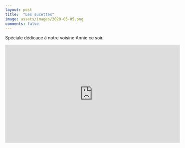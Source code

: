 ```yaml
---
layout: post
title:  "Les sucettes"
image: assets/images/2020-05-05.png
comments: false
---
```


Spéciale dédicace à notre voisine Annie ce soir.


<iframe width="560" height="315" src="https://www.youtube.com/embed/TEVJIoxbtdU" frameborder="0" allow="accelerometer; autoplay; encrypted-media; gyroscope; picture-in-picture" allowfullscreen></iframe>
